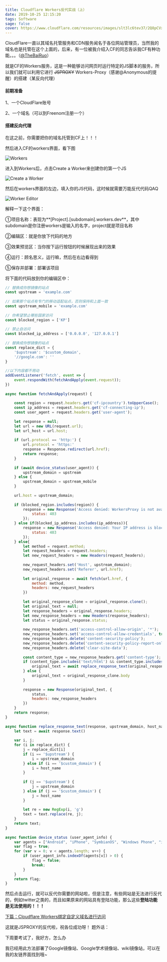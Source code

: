 ```yaml
---
title: Cloudflare Workers反代实战（上）
date: 2019-10-25 12:15:20
tags: Software
sage: false
cover: https://www.cloudflare.com/resources/images/slt3lc6tev37/2Q8pCVxYreoikOqsomGEGs/d6c70917da99084b1210fe04a241dab9/workers-illustration.png
---
```


CloudFlare一直以其域名托管服务和CDN服务闻名于各位网站管理员，当然我的域名也是托管在这个上面的，后来，有一位被我介绍入CF的同志告诉我CF有种功能。。。（[@TheBaiRuo](https://bairuo.top/)）

就是CF的Workers服务，这是一种能够访问网页时运行特定的JS脚本的服务，所以我们就可以利用它进行 ~~JSPROXY~~ Workers-Proxy（感谢@Anonymous的提醒）的搭建（某反向代理）

#### 前期准备

1、一个CloudFlare账号

2、一个域名（可以到Freenom注册一个）

#### 搭建反向代理

在这之前，你需要把你的域名托管到CF上！！！

然后进入CF的workers界面，看下图

![Workers](https://cdn.jsdelivr.net/gh/GamerNoTitle/Picture-repo@1.0/Cloudflare-Workers/into-workers.png)

进入到Workers后，点击Create a Worker来创建你的第一个JS

![Create a Worker](https://cdn.jsdelivr.net/gh/GamerNoTitle/Picture-repo@1.0/Cloudflare-Workers/Workers-Interface.png)

然后在workers界面的左边，填入你的JS代码，这时候就需要万能反代代码QAQ

![Worker Editor](https://cdn.jsdelivr.net/gh/GamerNoTitle/Picture-repo@1.0/Cloudflare-Workers/Workers-Edit.png)

解释一下这个界面：

①项目名称：表现为**[Project].[subdomain].workers.dev**，其中subdomain是你注册workers是输入的名字，project就是项目名称

②编辑区：就是你放下代码的地方

③效果预览区：当你按下运行按钮的时候展现出来的效果

④运行：顾名思义，运行嘛，然后在右边看得到

⑤保存并部署：部署该项目

将下面的代码放到你的编辑区中：

```javascript
// 替换成你想镜像的站点
const upstream = 'example.com'
 
// 如果那个站点有专门的移动适配站点，否则保持和上面一致
const upstream_mobile = 'example.com'
 
// 你希望禁止哪些国家访问
const blocked_region = ['KP']
 
// 禁止自访问
const blocked_ip_address = ['0.0.0.0', '127.0.0.1']
 
// 替换成你想镜像的站点
const replace_dict = {
    '$upstream': '$custom_domain',
    '//google.com': ''
}
 
//以下内容都不用动
addEventListener('fetch', event => {
    event.respondWith(fetchAndApply(event.request));
})
 
async function fetchAndApply(request) {
 
    const region = request.headers.get('cf-ipcountry').toUpperCase();
    const ip_address = request.headers.get('cf-connecting-ip');
    const user_agent = request.headers.get('user-agent');
 
    let response = null;
    let url = new URL(request.url);
    let url_host = url.host;
 
    if (url.protocol == 'http:') {
        url.protocol = 'https:'
        response = Response.redirect(url.href);
        return response;
    }
 
    if (await device_status(user_agent)) {
        upstream_domain = upstream
    } else {
        upstream_domain = upstream_mobile
    }
 
    url.host = upstream_domain;
 
    if (blocked_region.includes(region)) {
        response = new Response('Access denied: WorkersProxy is not available in your region yet.', {
            status: 403
        });
    } else if(blocked_ip_address.includes(ip_address)){
        response = new Response('Access denied: Your IP address is blocked by WorkersProxy.', {
            status: 403
        });
    } else{
        let method = request.method;
        let request_headers = request.headers;
        let new_request_headers = new Headers(request_headers);
 
        new_request_headers.set('Host', upstream_domain);
        new_request_headers.set('Referer', url.href);
 
        let original_response = await fetch(url.href, {
            method: method,
            headers: new_request_headers
        })
 
        let original_response_clone = original_response.clone();
        let original_text = null;
        let response_headers = original_response.headers;
        let new_response_headers = new Headers(response_headers);
        let status = original_response.status;
 
        new_response_headers.set('access-control-allow-origin', '*');
        new_response_headers.set('access-control-allow-credentials', true);
        new_response_headers.delete('content-security-policy');
        new_response_headers.delete('content-security-policy-report-only');
        new_response_headers.delete('clear-site-data');
 
        const content_type = new_response_headers.get('content-type');
        if (content_type.includes('text/html') && content_type.includes('UTF-8')) {
            original_text = await replace_response_text(original_response_clone, upstream_domain, url_host);
        } else {
            original_text = original_response_clone.body
        }
 
        response = new Response(original_text, {
            status,
            headers: new_response_headers
        })
    }
    return response;
}
 
async function replace_response_text(response, upstream_domain, host_name) {
    let text = await response.text()
 
    var i, j;
    for (i in replace_dict) {
        j = replace_dict[i]
        if (i == '$upstream') {
            i = upstream_domain
        } else if (i == '$custom_domain') {
            i = host_name
        }
 
        if (j == '$upstream') {
            j = upstream_domain
        } else if (j == '$custom_domain') {
            j = host_name
        }
 
        let re = new RegExp(i, 'g')
        text = text.replace(re, j);
    }
    return text;
}
 
async function device_status (user_agent_info) {
    var agents = ["Android", "iPhone", "SymbianOS", "Windows Phone", "iPad", "iPod"];
    var flag = true;
    for (var v = 0; v < agents.length; v++) {
        if (user_agent_info.indexOf(agents[v]) > 0) {
            flag = false;
            break;
        }
    }
    return flag;
}
```

然后点击运行，就可以反代你需要的网站啦，但是注意，有些网站是无法进行反代的，例如twitter之类的，而且如果原来的网站具有登陆功能，那么这些**登陆功能是无法使用的！！！**

[下篇：Cloudflare Workers绑定自定义域名进行访问](/2020/01/17/Cloudflare-Workers-Section2/)

这就是JSPROXY的反代啦，祝各位成功呀！
题外话：

下周要考试了，我好方，怎么办

我已经用此方法部署了Google镜像站、Google学术镜像站、wiki镜像站，可以在我的友链界面找到哦~


